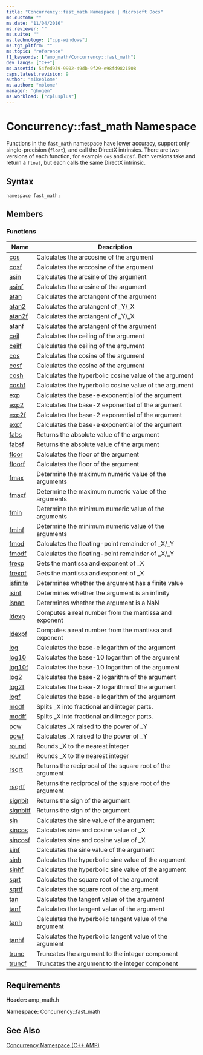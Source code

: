 ```yaml
---
title: "Concurrency::fast_math Namespace | Microsoft Docs"
ms.custom: ""
ms.date: "11/04/2016"
ms.reviewer: ""
ms.suite: ""
ms.technology: ["cpp-windows"]
ms.tgt_pltfrm: ""
ms.topic: "reference"
f1_keywords: ["amp_math/Concurrency::fast_math"]
dev_langs: ["C++"]
ms.assetid: 54fed939-9902-49db-9f29-e98fd9821508
caps.latest.revision: 9
author: "mikeblome"
ms.author: "mblome"
manager: "ghogen"
ms.workload: ["cplusplus"]
---
```

# Concurrency::fast_math Namespace
Functions in the `fast_math` namespace have lower accuracy, support only single-precision (`float`), and call the DirectX intrinsics. There are two versions of each function, for example `cos` and `cosf`. Both versions take and return a `float`, but each calls the same DirectX intrinsic.  
  
## Syntax  
  
```  
namespace fast_math;  
```  
  
## Members  
  
### Functions  
  
|Name|Description|  
|----------|-----------------|  
|[cos](concurrency-fast-math-namespace-functions.md#cos)|Calculates the arccosine of the argument|  
|[cosf](concurrency-fast-math-namespace-functions.md#cosf)|Calculates the arccosine of the argument|  
|[asin](concurrency-fast-math-namespace-functions.md#asin)|Calculates the arcsine of the argument|  
|[asinf](concurrency-fast-math-namespace-functions.md#asinf)|Calculates the arcsine of the argument|  
|[atan](concurrency-fast-math-namespace-functions.md#atan)|Calculates the arctangent of the argument|  
|[atan2](concurrency-fast-math-namespace-functions.md#atan2)|Calculates the arctangent of _Y/_X|  
|[atan2f](concurrency-fast-math-namespace-functions.md#atan2f)|Calculates the arctangent of _Y/_X|  
|[atanf](concurrency-fast-math-namespace-functions.md#atanf)|Calculates the arctangent of the argument|  
|[ceil](concurrency-fast-math-namespace-functions.md#ceil)|Calculates the ceiling of the argument|  
|[ceilf](concurrency-fast-math-namespace-functions.md#ceilf)|Calculates the ceiling of the argument|  
|[cos](concurrency-fast-math-namespace-functions.md#cos)|Calculates the cosine of the argument|  
|[cosf](concurrency-fast-math-namespace-functions.md#cosf)|Calculates the cosine of the argument|  
|[cosh](concurrency-fast-math-namespace-functions.md#cosh)|Calculates the hyperbolic cosine value of the argument|  
|[coshf](concurrency-fast-math-namespace-functions.md#coshf)|Calculates the hyperbolic cosine value of the argument|  
|[exp](concurrency-fast-math-namespace-functions.md#exp)|Calculates the base-e exponential of the argument|  
|[exp2](concurrency-fast-math-namespace-functions.md#exp2)|Calculates the base-2 exponential of the argument|  
|[exp2f](concurrency-fast-math-namespace-functions.md#exp2f)|Calculates the base-2 exponential of the argument|  
|[expf](concurrency-fast-math-namespace-functions.md#expf)|Calculates the base-e exponential of the argument|  
|[fabs](concurrency-fast-math-namespace-functions.md#fabs)|Returns the absolute value of the argument|  
|[fabsf](concurrency-fast-math-namespace-functions.md#fabsf)|Returns the absolute value of the argument|  
|[floor](concurrency-fast-math-namespace-functions.md#floor)|Calculates the floor of the argument|  
|[floorf](concurrency-fast-math-namespace-functions.md#floorf)|Calculates the floor of the argument|  
|[fmax](concurrency-fast-math-namespace-functions.md#fmax)|Determine the maximum numeric value of the arguments|  
|[fmaxf](concurrency-fast-math-namespace-functions.md#fmaxf)|Determine the maximum numeric value of the arguments|  
|[fmin](concurrency-fast-math-namespace-functions.md#fmin)|Determine the minimum numeric value of the arguments|  
|[fminf](concurrency-fast-math-namespace-functions.md#fminf)|Determine the minimum numeric value of the arguments|  
|[fmod](concurrency-fast-math-namespace-functions.md#fmod)|Calculates the floating-point remainder of _X/_Y|  
|[fmodf](concurrency-fast-math-namespace-functions.md#fmodf)|Calculates the floating-point remainder of _X/_Y|  
|[frexp](concurrency-fast-math-namespace-functions.md#frexp)|Gets the mantissa and exponent of _X|  
|[frexpf](concurrency-fast-math-namespace-functions.md#frexpf)|Gets the mantissa and exponent of _X|  
|[isfinite](concurrency-fast-math-namespace-functions.md#isfinite)|Determines whether the argument has a finite value|  
|[isinf](concurrency-fast-math-namespace-functions.md#isinf)|Determines whether the argument is an infinity|  
|[isnan](concurrency-fast-math-namespace-functions.md#isnan)|Determines whether the argument is a NaN|  
|[ldexp](concurrency-fast-math-namespace-functions.md#ldexp)|Computes a real number from the mantissa and exponent|  
|[ldexpf](concurrency-fast-math-namespace-functions.md#ldexpf)|Computes a real number from the mantissa and exponent|  
|[log](concurrency-fast-math-namespace-functions.md#log)|Calculates the base-e logarithm of the argument|  
|[log10](concurrency-fast-math-namespace-functions.md#log10)|Calculates the base-10 logarithm of the argument|  
|[log10f](concurrency-fast-math-namespace-functions.md#log10f)|Calculates the base-10 logarithm of the argument|  
|[log2](concurrency-fast-math-namespace-functions.md#log2)|Calculates the base-2 logarithm of the argument|  
|[log2f](concurrency-fast-math-namespace-functions.md#log2f)|Calculates the base-2 logarithm of the argument|  
|[logf](concurrency-fast-math-namespace-functions.md#logf)|Calculates the base-e logarithm of the argument|  
|[modf](concurrency-fast-math-namespace-functions.md#modf)|Splits _X into fractional and integer parts.|  
|[modff](concurrency-fast-math-namespace-functions.md#modff)|Splits _X into fractional and integer parts.|  
|[pow](concurrency-fast-math-namespace-functions.md#pow)|Calculates _X raised to the power of _Y|  
|[powf](concurrency-fast-math-namespace-functions.md#powf)|Calculates _X raised to the power of _Y|  
|[round](concurrency-fast-math-namespace-functions.md#round)|Rounds _X to the nearest integer|  
|[roundf](concurrency-fast-math-namespace-functions.md#roundf)|Rounds _X to the nearest integer|  
|[rsqrt](concurrency-fast-math-namespace-functions.md#rsqrt)|Returns the reciprocal of the square root of the argument|  
|[rsqrtf](concurrency-fast-math-namespace-functions.md#rsqrtf)|Returns the reciprocal of the square root of the argument|  
|[signbit](concurrency-fast-math-namespace-functions.md#signbit)|Returns the sign of the argument|  
|[signbitf](concurrency-fast-math-namespace-functions.md#signbitf)|Returns the sign of the argument|  
|[sin](concurrency-fast-math-namespace-functions.md#sin)|Calculates the sine value of the argument|  
|[sincos](concurrency-fast-math-namespace-functions.md#sincos)|Calculates sine and cosine value of _X|  
|[sincosf](concurrency-fast-math-namespace-functions.md#sincosf)|Calculates sine and cosine value of _X|  
|[sinf](concurrency-fast-math-namespace-functions.md#sinf)|Calculates the sine value of the argument|  
|[sinh](concurrency-fast-math-namespace-functions.md#sinh)|Calculates the hyperbolic sine value of the argument|  
|[sinhf](concurrency-fast-math-namespace-functions.md#sinhf)|Calculates the hyperbolic sine value of the argument|  
|[sqrt](concurrency-fast-math-namespace-functions.md#sqrt)|Calculates the square root of the argument|  
|[sqrtf](concurrency-fast-math-namespace-functions.md#sqrtf)|Calculates the square root of the argument|  
|[tan](concurrency-fast-math-namespace-functions.md#tan)|Calculates the tangent value of the argument|  
|[tanf](concurrency-fast-math-namespace-functions.md#tanf)|Calculates the tangent value of the argument|  
|[tanh](concurrency-fast-math-namespace-functions.md#tanh)|Calculates the hyperbolic tangent value of the argument|  
|[tanhf](concurrency-fast-math-namespace-functions.md#tanhf)|Calculates the hyperbolic tangent value of the argument|  
|[trunc](concurrency-fast-math-namespace-functions.md#trunc)|Truncates the argument to the integer component|  
|[truncf](concurrency-fast-math-namespace-functions.md#truncf)|Truncates the argument to the integer component|  

## Requirements  
 **Header:** amp_math.h  
  
 **Namespace:** Concurrency::fast_math  
  
## See Also  
 [Concurrency Namespace (C++ AMP)](concurrency-namespace-cpp-amp.md)
